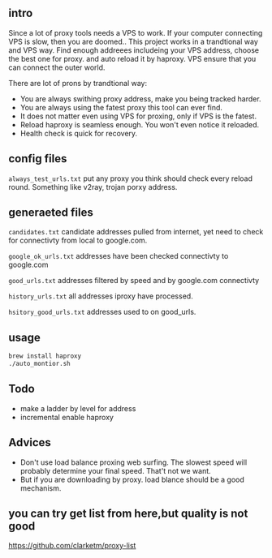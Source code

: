 ## intro
Since a lot of proxy tools needs a VPS to work. If your computer connecting VPS is slow, then you are doomed..
This project works in a trandtional way and VPS way. Find enough addreees includeing your VPS address, choose the best one for proxy. and auto reload it by haproxy.  VPS ensure that you can connect the outer world.

There are lot of prons by trandtional way:
- You are always swithing proxy address, make you being tracked harder.
- You are always using the fatest proxy this tool can ever find.
- It does not matter even using VPS for proxing, only if VPS is the fatest.
- Reload haproxy is seamless enough. You won't even notice it reloaded.
- Health check is quick for recovery.

## config files
`always_test_urls.txt`
put any proxy you think should check every reload round. Something like v2ray, trojan porxy address.

## generaeted files
`candidates.txt`
candidate addresses pulled from internet, yet need to check for connectivty from local to google.com.

`google_ok_urls.txt`
addresses have been checked connectivty to google.com

`good_urls.txt`
addresses filtered by speed and by google.com connectivty


`history_urls.txt`
all addresses iproxy have processed.

`hsitory_good_urls.txt`
addresses used to on good_urls. 

## usage 
``` bash
brew install haproxy
./auto_montior.sh
```

## Todo
- make a ladder by level for address
- incremental enable haproxy 


## Advices
- Don't use load balance proxing web surfing. The slowest speed will probably determine your final speed. That't not we want.
- But if you are downloading by proxy. load blance should be a good mechanism.

## you can try get list from here,but quality is not good
https://github.com/clarketm/proxy-list

